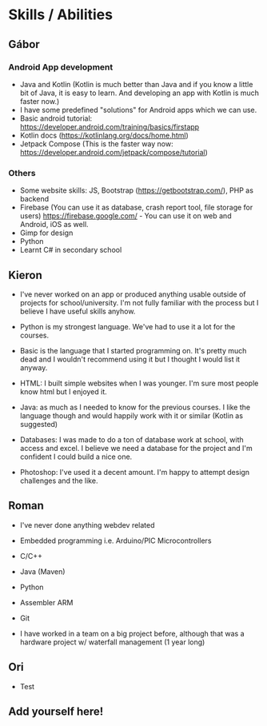 # Skills / Abilities

## Gábor

### Android App development

- Java and Kotlin (Kotlin is much better than Java and if you know a little bit of Java, it is easy to learn. And developing an app with Kotlin is much faster now.)
- I have some predefined "solutions" for Android apps which we can use.
- Basic android tutorial: https://developer.android.com/training/basics/firstapp
- Kotlin docs (https://kotlinlang.org/docs/home.html)
- Jetpack Compose (This is the faster way now: https://developer.android.com/jetpack/compose/tutorial)

### Others

- Some website skills: JS, Bootstrap (https://getbootstrap.com/), PHP as backend
- Firebase (You can use it as database, crash report tool, file storage for users) https://firebase.google.com/ - You can use it on web and Android, iOS as well.
- Gimp for design
- Python
- Learnt C# in secondary school

## Kieron

- I've never worked on an app or produced anything usable outside of projects for school/university. I'm not fully familiar with the process but I believe I have useful skills anyhow.


- Python is my strongest language. We've had to use it a lot for the courses.
- Basic is the language that I started programming on. It's pretty much dead and I wouldn't recommend using it but I thought I would list it anyway.
- HTML: I built simple websites when I was younger. I'm sure most people know html but I enjoyed it.
- Java: as much as I needed to know for the previous courses. I like the language though and would happily work with it or similar (Kotlin as suggested)
- Databases: I was made to do a ton of database work at school, with access and excel. I believe we need a database for the project and I'm confident I could build a nice one.
- Photoshop: I've used it a decent amount. I'm happy to attempt design challenges and the like.

## Roman

- I've never done anything webdev related

- Embedded programming i.e. Arduino/PIC Microcontrollers
- C/C++
- Java (Maven)
- Python
- Assembler ARM
- Git

- I have worked in a team on a big project before, although that was a hardware project w/ waterfall management (1 year long)

## Ori
- Test
## Add yourself here!

